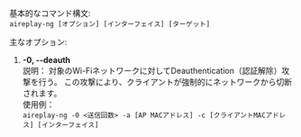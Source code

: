 基本的なコマンド構文:  
`aireplay-ng [オプション] [インターフェイス] [ターゲット]`

主なオプション:  

1. **-0, --deauth**  
説明：
対象のWi-Fiネットワークに対してDeauthentication（認証解除）攻撃を行う。
この攻撃により、クライアントが強制的にネットワークから切断されます。  
使用例：  
`aireplay-ng -0 <送信回数> -a [AP MACアドレス] -c [クライアントMACアドレス] [インターフェイス]`



